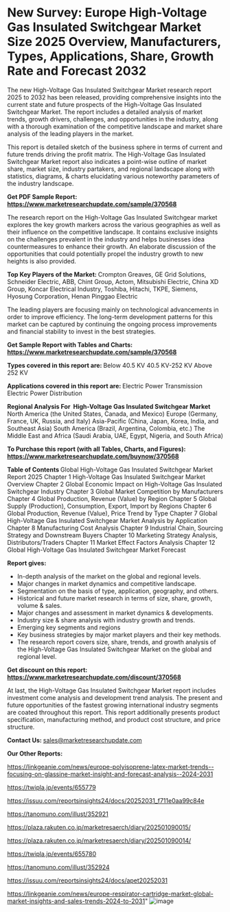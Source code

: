 # New Survey: Europe High-Voltage Gas Insulated Switchgear Market Size 2025 Overview, Manufacturers, Types, Applications, Share, Growth Rate and Forecast 2032

The new High-Voltage Gas Insulated Switchgear Market research report 2025 to 2032 has been released, providing comprehensive insights into the current state and future prospects of the High-Voltage Gas Insulated Switchgear Market. The report includes a detailed analysis of market trends, growth drivers, challenges, and opportunities in the industry, along with a thorough examination of the competitive landscape and market share analysis of the leading players in the market.

This report is detailed sketch of the business sphere in terms of current and future trends driving the profit matrix. The High-Voltage Gas Insulated Switchgear Market report also indicates a point-wise outline of market share, market size, industry partakers, and regional landscape along with statistics, diagrams, &amp; charts elucidating various noteworthy parameters of the industry landscape.

<strong><b>Get PDF Sample Report: <a href=https://www.marketresearchupdate.com/sample/370568>https://www.marketresearchupdate.com/sample/370568</a></b></strong>

The research report on the High-Voltage Gas Insulated Switchgear market explores the key growth markers across the various geographies as well as their influence on the competitive landscape. It contains exclusive insights on the challenges prevalent in the industry and helps businesses idea countermeasures to enhance their growth. An elaborate discussion of the opportunities that could potentially propel the industry growth to new heights is also provided.

<strong><b>Top Key Players of the Market:
</b></strong>Crompton Greaves, GE Grid Solutions, Schneider Electric, ABB, Chint Group, Actom, Mitsubishi Electric, China XD Group, Koncar Electrical Industry, Toshiba, Hitachi, TKPE, Siemens, Hyosung Corporation, Henan Pinggao Electric<strong><b>
</b></strong>

The leading players are focusing mainly on technological advancements in order to improve efficiency. The long-term development patterns for this market can be captured by continuing the ongoing process improvements and financial stability to invest in the best strategies.

<strong><b>Get Sample Report with Tables and Charts: <a href=https://www.marketresearchupdate.com/sample/370568>https://www.marketresearchupdate.com/sample/370568</a></b></strong>

<strong><b>Types covered in this report are:
</b></strong>Below 40.5 KV
40.5 KV-252 KV
Above 252 KV<strong><b>
</b></strong>

<strong><b>Applications covered in this report are:
</b></strong>Electric Power Transmission
Electric Power Distribution<strong><b>
</b></strong>

<strong><b>Regional Analysis For  High-Voltage Gas Insulated Switchgear Market</b></strong><strong><b>
</b></strong>North America (the United States, Canada, and Mexico)
Europe (Germany, France, UK, Russia, and Italy)
Asia-Pacific (China, Japan, Korea, India, and Southeast Asia)
South America (Brazil, Argentina, Colombia, etc.)
The Middle East and Africa (Saudi Arabia, UAE, Egypt, Nigeria, and South Africa)

<strong><b>To Purchase this report (with all Tables, Charts, and Figures): <a href=https://www.marketresearchupdate.com/buynow/370568>https://www.marketresearchupdate.com/buynow/370568</a></b></strong>

<strong><b>Table of Contents</b></strong><strong><b>
</b></strong>Global High-Voltage Gas Insulated Switchgear Market Report 2025
Chapter 1 High-Voltage Gas Insulated Switchgear Market Overview
Chapter 2 Global Economic Impact on High-Voltage Gas Insulated Switchgear Industry
Chapter 3 Global Market Competition by Manufacturers
Chapter 4 Global Production, Revenue (Value) by Region
Chapter 5 Global Supply (Production), Consumption, Export, Import by Regions
Chapter 6 Global Production, Revenue (Value), Price Trend by Type
Chapter 7 Global High-Voltage Gas Insulated Switchgear Market Analysis by Application
Chapter 8 Manufacturing Cost Analysis
Chapter 9 Industrial Chain, Sourcing Strategy and Downstream Buyers
Chapter 10 Marketing Strategy Analysis, Distributors/Traders
Chapter 11 Market Effect Factors Analysis
Chapter 12 Global High-Voltage Gas Insulated Switchgear Market Forecast

<strong><b>Report gives:</b></strong>

- In-depth analysis of the market on the global and regional levels.
- Major changes in market dynamics and competitive landscape.
- Segmentation on the basis of type, application, geography, and others.
- Historical and future market research in terms of size, share, growth, volume &amp; sales.
- Major changes and assessment in market dynamics &amp; developments.
- Industry size &amp; share analysis with industry growth and trends.
- Emerging key segments and regions
- Key business strategies by major market players and their key methods.
- The research report covers size, share, trends, and growth analysis of the High-Voltage Gas Insulated Switchgear Market on the global and regional level.

<strong><b>Get discount on this report: <a href=https://www.marketresearchupdate.com/discount/370568>https://www.marketresearchupdate.com/discount/370568</a></b></strong>

At last, the High-Voltage Gas Insulated Switchgear Market report includes investment come analysis and development trend analysis. The present and future opportunities of the fastest growing international industry segments are coated throughout this report. This report additionally presents product specification, manufacturing method, and product cost structure, and price structure.

<strong><b>Contact Us:
</b></strong>sales@marketresearchupdate.com

<strong>Our Other Reports:</strong>

<a href=https://linkgeanie.com/news/europe-polyisoprene-latex-market-trends--focusing-on-glassine-market-insight-and-forecast-analysis--2024-2031>https://linkgeanie.com/news/europe-polyisoprene-latex-market-trends--focusing-on-glassine-market-insight-and-forecast-analysis--2024-2031</a>

<a href=https://twipla.jp/events/655779>https://twipla.jp/events/655779</a>

<a href=https://issuu.com/reportsinsights24/docs/20252031_f711e0aa99c84e>https://issuu.com/reportsinsights24/docs/20252031_f711e0aa99c84e</a>

<a href=https://tanomuno.com/illust/352921>https://tanomuno.com/illust/352921</a>

<a href=https://plaza.rakuten.co.jp/marketresaerch/diary/202501090015/>https://plaza.rakuten.co.jp/marketresaerch/diary/202501090015/</a>

<a href=https://plaza.rakuten.co.jp/marketresaerch/diary/202501090014/>https://plaza.rakuten.co.jp/marketresaerch/diary/202501090014/</a>

<a href=https://twipla.jp/events/655780>https://twipla.jp/events/655780</a>

<a href=https://tanomuno.com/illust/352924>https://tanomuno.com/illust/352924</a>

<a href=https://issuu.com/reportsinsights24/docs/apet20252031>https://issuu.com/reportsinsights24/docs/apet20252031</a>

<a href=https://linkgeanie.com/news/europe-respirator-cartridge-market-global-market-insights-and-sales-trends-2024-to-2031>https://linkgeanie.com/news/europe-respirator-cartridge-market-global-market-insights-and-sales-trends-2024-to-2031</a>"
![image](https://github.com/user-attachments/assets/4eff0e01-a693-49f3-80b6-a008368d2a71)
